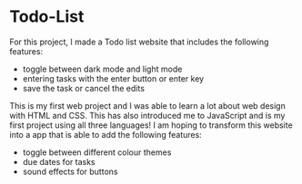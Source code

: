 # Todo-List

For this project, I made a Todo list website that includes the following features:
- toggle between dark mode and light mode
- entering tasks with the enter button or enter key
- save the task or cancel the edits

This is my first web project and I was able to learn a lot about web design with HTML and CSS. This has also introduced me to JavaScript and is my first project using all three languages! 
I am hoping to transform this website into a app that is able to add the following features:
- toggle between different colour themes
- due dates for tasks
- sound effects for buttons
